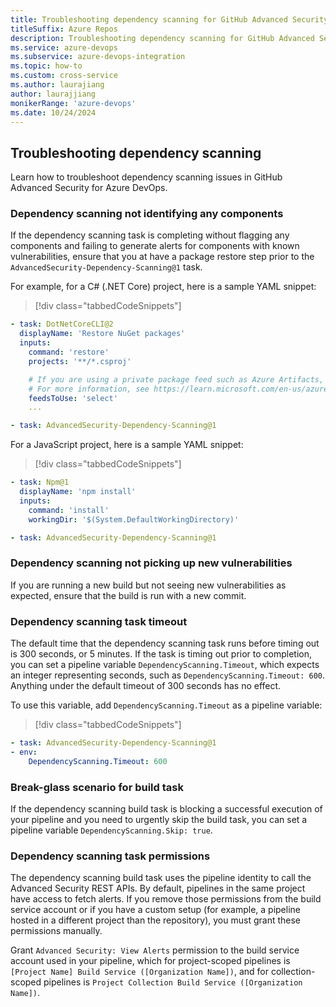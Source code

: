 ```yaml
---
title: Troubleshooting dependency scanning for GitHub Advanced Security for Azure DevOps 
titleSuffix: Azure Repos
description: Troubleshooting dependency scanning for GitHub Advanced Security for Azure DevOps
ms.service: azure-devops
ms.subservice: azure-devops-integration
ms.topic: how-to 
ms.custom: cross-service
ms.author: laurajiang
author: laurajjiang
monikerRange: 'azure-devops'
ms.date: 10/24/2024
---
```

## Troubleshooting dependency scanning 

Learn how to troubleshoot dependency scanning issues in GitHub Advanced Security for Azure DevOps.

### Dependency scanning not identifying any components
If the dependency scanning task is completing without flagging any components and failing to generate alerts for components with known vulnerabilities, ensure that you at have a package restore step prior to the `AdvancedSecurity-Dependency-Scanning@1` task. 

For example, for a C# (.NET Core) project, here is a sample YAML snippet: 

>[!div class="tabbedCodeSnippets"]
```yaml
- task: DotNetCoreCLI@2
  displayName: 'Restore NuGet packages'
  inputs:
    command: 'restore'
    projects: '**/*.csproj'

    # If you are using a private package feed such as Azure Artifacts, you will need additional variables.
    # For more information, see https://learn.microsoft.com/en-us/azure/devops/pipelines/tasks/reference/dotnet-core-cli-v2?view=azure-pipelines 
    feedsToUse: 'select'
    ...

- task: AdvancedSecurity-Dependency-Scanning@1
```

For a JavaScript project, here is a sample YAML snippet:
>[!div class="tabbedCodeSnippets"]
```yaml
- task: Npm@1
  displayName: 'npm install'
  inputs:
    command: 'install'
    workingDir: '$(System.DefaultWorkingDirectory)'

- task: AdvancedSecurity-Dependency-Scanning@1
```

### Dependency scanning not picking up new vulnerabilities 

If you are running a new build but not seeing new vulnerabilities as expected, ensure that the build is run with a new commit.

### Dependency scanning task timeout 

The default time that the dependency scanning task runs before timing out is 300 seconds, or 5 minutes. If the task is timing out prior to completion, you can set a pipeline variable `DependencyScanning.Timeout`, which expects an integer representing seconds, such as `DependencyScanning.Timeout: 600`. Anything under the default timeout of 300 seconds has no effect. 

To use this variable, add `DependencyScanning.Timeout` as a pipeline variable: 

>[!div class="tabbedCodeSnippets"]
```yaml
- task: AdvancedSecurity-Dependency-Scanning@1
- env:
    DependencyScanning.Timeout: 600
```

### Break-glass scenario for build task

If the dependency scanning build task is blocking a successful execution of your pipeline and you need to urgently skip the build task, you can set a pipeline variable `DependencyScanning.Skip: true`.

### Dependency scanning task permissions

The dependency scanning build task uses the pipeline identity to call the Advanced Security REST APIs. By default, pipelines in the same project have access to fetch alerts. If you remove those permissions from the build service account or if you have a custom setup (for example, a pipeline hosted in a different project than the repository), you must grant these permissions manually.

Grant `Advanced Security: View Alerts` permission to the build service account used in your pipeline, which for project-scoped pipelines is `[Project Name] Build Service ([Organization Name])`, and for collection-scoped pipelines is `Project Collection Build Service ([Organization Name])`.

